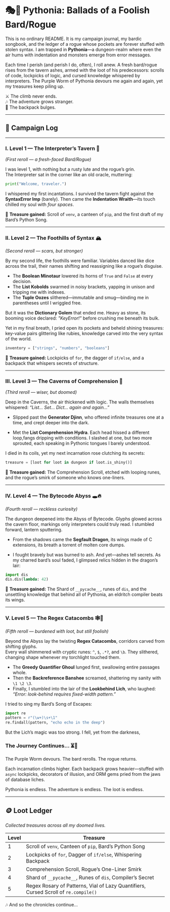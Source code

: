 # 🎭🐍 Pythonia: Ballads of a Foolish Bard/Rogue

This is no ordinary README. It is my campaign journal, my bardic songbook, and the ledger of a rogue whose pockets are forever stuffed with stolen syntax. I am trapped in **Pythonia**—a dungeon-realm where even the air hums with indentation and monsters emerge from error messages.  

Each time I perish (and perish I do, often), I roll anew. A fresh bard/rogue rises from the tavern ashes, armed with the loot of his predecessors: scrolls of code, lockpicks of logic, and cursed knowledge whispered by interpreters. The Purple Worm of Pythonia devours me again and again, yet my treasures keep piling up.  

⚔️ The climb never ends.  
🎶 The adventure grows stranger.  
🎒 The backpack bulges.  

---

## 📜 Campaign Log

---

### I. Level 1 — The Interpreter’s Tavern 🍺  
*(First reroll — a fresh-faced Bard/Rogue)*  

I was level 1, with nothing but a rusty lute and the rogue’s grin.  
The Interpreter sat in the corner like an old oracle, muttering:  

```python
print("Welcome, traveler.")
```

I whispered my first incantations. I survived the tavern fight against the **SyntaxError Imp** (barely).
Then came the **Indentation Wraith**—its touch chilled my soul with *four spaces*.

💎 **Treasure gained:** Scroll of `venv`, a canteen of `pip`, and the first draft of my Bard’s Python Song.

---

### II. Level 2 — The Foothills of Syntax 🏔️

*(Second reroll — scars, but stronger)*

By my second life, the foothills were familiar. Variables danced like dice across the trail,
their names shifting and reassigning like a rogue’s disguise.

* The **Boolean Minotaur** lowered its horns of `True` and `False` at every decision.
* The **List Kobolds** swarmed in noisy brackets, yapping in unison and tripping me with indexes.
* The **Tuple Oozes** slithered—immutable and smug—binding me in parentheses until I wriggled free.

But it was the **Dictionary Golem** that ended me. Heavy as stone,
its booming voice declared: *"KeyError!"* before crushing me beneath its bulk.

Yet in my final breath, I pried open its pockets and beheld shining treasures:
key-value pairs glittering like rubies, knowledge carved into the very syntax of the world.

```python
inventory = ["strings", "numbers", "booleans"]
```

💎 **Treasure gained:** Lockpicks of `for`, the dagger of `if/else`, and a backpack that whispers secrets of structure.

---

### III. Level 3 — The Caverns of Comprehension 🐉

*(Third reroll — wiser, but doomed)*

Deep in the Caverns, the air thickened with logic. The walls themselves whispered:
*“List… Set… Dict… again and again…”*

* Slipped past the **Generator Djinn**, who offered infinite treasures one at a time, and crept deeper into the dark.

* Met the **List Comprehension Hydra**. Each head hissed a different loop,fangs dripping with conditions. I slashed at one, but two more sprouted, each speaking in Pythonic tongues I barely understood.

I died in its coils, yet my next incarnation rose clutching its secrets:

```python
treasure = [loot for loot in dungeon if loot.is_shiny()]
```

💎 **Treasure gained:** The Comprehension Scroll, etched with looping runes, and the rogue’s smirk of someone who knows one-liners.

---

### IV. Level 4 — The Bytecode Abyss 🕳️🔥

*(Fourth reroll — reckless curiosity)*

The dungeon deepened into the Abyss of Bytecode. Glyphs glowed across the cavern floor, markings only interpreters could truly read. I stumbled forward, lantern sputtering.

* From the shadows came the **Segfault Dragon**, its wings made of C extensions, its breath a torrent of molten core dumps.

* I fought bravely but was burned to ash. And yet—ashes tell secrets. As my charred bard’s soul faded, I glimpsed relics hidden in the dragon’s lair:

```python
import dis
dis.dis(lambda: 42)
```

💎 **Treasure gained:** The Shard of `__pycache__`, runes of `dis`, and the unsettling knowledge that behind all of Pythonia, an eldritch compiler beats its wings.

---

### V. Level 5 — The Regex Catacombs 🕸️📜  

*(Fifth reroll — burdened with loot, but still foolish)*  

Beyond the Abyss lay the twisting **Regex Catacombs**, corridors carved from shifting glyphs.  
Every wall shimmered with cryptic runes: `^`, `$`, `.*?`, and `\b`. They slithered,  
changing shape whenever my torchlight touched them.  

* The **Greedy Quantifier Ghoul** lunged first, swallowing entire passages whole.  
* Then the **Backreference Banshee** screamed, shattering my sanity with `\1 \2 \3`.  
* Finally, I stumbled into the lair of the **Lookbehind Lich**, who laughed:  
  *“Error: look-behind requires fixed-width pattern.”*  

I tried to sing my Bard’s Song of Escapes:  

```python
import re
pattern = r"(\w+)\s+\1"
re.findall(pattern, "echo echo in the deep")
```
But the Lich’s magic was too strong. I fell, yet from the darkness,

### The Journey Continues… ⏳🐍

The Purple Worm devours.
The bard rerolls.
The rogue returns.

Each incarnation climbs higher.
Each backpack grows heavier—stuffed with `async` lockpicks, decorators of illusion,
and ORM gems pried from the jaws of database liches.

Pythonia is endless.
The adventure is endless.
The loot is endless.

---


## 🪙 Loot Ledger  
*Collected treasures across all my doomed lives.*  

| Level | Treasure |
|-------|----------|
| 1     | Scroll of `venv`, Canteen of `pip`, Bard’s Python Song |
| 2     | Lockpicks of `for`, Dagger of `if/else`, Whispering Backpack |
| 3     | Comprehension Scroll, Rogue’s One-Liner Smirk |
| 4     | Shard of `__pycache__`, Runes of `dis`, Compiler’s Secret |
| 5     | Regex Rosary of Patterns, Vial of Lazy Quantifiers, Cursed Scroll of `re.compile()` |


🎶 And so the chronicles continue…
